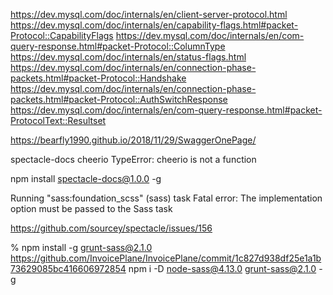 https://dev.mysql.com/doc/internals/en/client-server-protocol.html
https://dev.mysql.com/doc/internals/en/capability-flags.html#packet-Protocol::CapabilityFlags
https://dev.mysql.com/doc/internals/en/com-query-response.html#packet-Protocol::ColumnType
https://dev.mysql.com/doc/internals/en/status-flags.html
https://dev.mysql.com/doc/internals/en/connection-phase-packets.html#packet-Protocol::Handshake
https://dev.mysql.com/doc/internals/en/connection-phase-packets.html#packet-Protocol::AuthSwitchResponse
https://dev.mysql.com/doc/internals/en/com-query-response.html#packet-ProtocolText::Resultset

https://bearfly1990.github.io/2018/11/29/SwaggerOnePage/

spectacle-docs cheerio TypeError: cheerio is not a function

npm install spectacle-docs@1.0.0 -g 

Running "sass:foundation_scss" (sass) task
Fatal error: The implementation option must be passed to the Sass task

https://github.com/sourcey/spectacle/issues/156

% npm install -g grunt-sass@2.1.0 
https://github.com/InvoicePlane/InvoicePlane/commit/1c827d938df25e1a1b73629085bc416606972854
npm i -D node-sass@4.13.0 grunt-sass@2.1.0 -g

